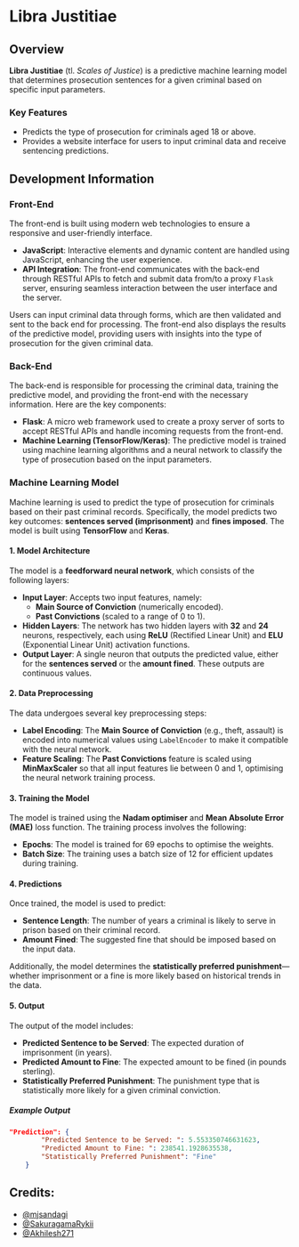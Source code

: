 # Libra Justitiae

## Overview

**Libra Justitiae** (tl. _Scales of Justice_) is a predictive machine learning model that determines prosecution sentences for a given criminal based on specific input parameters.

### Key Features

-   Predicts the type of prosecution for criminals aged 18 or above.
-   Provides a website interface for users to input criminal data and receive sentencing predictions.

## Development Information

### Front-End

The front-end is built using modern web technologies to ensure a responsive and user-friendly interface.

-   **JavaScript**: Interactive elements and dynamic content are handled using JavaScript, enhancing the user experience.
-   **API Integration**: The front-end communicates with the back-end through RESTful APIs to fetch and submit data from/to a proxy `Flask` server, ensuring seamless interaction between the user interface and the server.

Users can input criminal data through forms, which are then validated and sent to the back end for processing. The front-end also displays the results of the predictive model, providing users with insights into the type of prosecution for the given criminal data.

### Back-End

The back-end is responsible for processing the criminal data, training the predictive model, and providing the front-end with the necessary information. Here are the key components:

-   **Flask**: A micro web framework used to create a proxy server of sorts to accept RESTful APIs and handle incoming requests from the front-end.
-   **Machine Learning (TensorFlow/Keras)**: The predictive model is trained using machine learning algorithms and a neural network to classify the type of prosecution based on the input parameters.

### Machine Learning Model

Machine learning is used to predict the type of prosecution for criminals based on their past criminal records. Specifically, the model predicts two key outcomes: **sentences served (imprisonment)** and **fines imposed**. The model is built using **TensorFlow** and **Keras**.

#### 1. **Model Architecture**

The model is a **feedforward neural network**, which consists of the following layers:

-   **Input Layer**: Accepts two input features, namely:
    -   **Main Source of Conviction** (numerically encoded).
    -   **Past Convictions** (scaled to a range of 0 to 1).
-   **Hidden Layers**: The network has two hidden layers with **32** and **24** neurons, respectively, each using **ReLU** (Rectified Linear Unit) and **ELU** (Exponential Linear Unit) activation functions.
-   **Output Layer**: A single neuron that outputs the predicted value, either for the **sentences served** or the **amount fined**. These outputs are continuous values.

#### 2. **Data Preprocessing**

The data undergoes several key preprocessing steps:

-   **Label Encoding**: The **Main Source of Conviction** (e.g., theft, assault) is encoded into numerical values using `LabelEncoder` to make it compatible with the neural network.
-   **Feature Scaling**: The **Past Convictions** feature is scaled using **MinMaxScaler** so that all input features lie between 0 and 1, optimising the neural network training process.

#### 3. **Training the Model**

The model is trained using the **Nadam optimiser** and **Mean Absolute Error (MAE)** loss function. The training process involves the following:

-   **Epochs**: The model is trained for 69 epochs to optimise the weights.
-   **Batch Size**: The training uses a batch size of 12 for efficient updates during training.

#### 4. **Predictions**

Once trained, the model is used to predict:

-   **Sentence Length**: The number of years a criminal is likely to serve in prison based on their criminal record.
-   **Amount Fined**: The suggested fine that should be imposed based on the input data.

Additionally, the model determines the **statistically preferred punishment**—whether imprisonment or a fine is more likely based on historical trends in the data.

#### 5. **Output**

The output of the model includes:

-   **Predicted Sentence to be Served**: The expected duration of imprisonment (in years).
-   **Predicted Amount to Fine**: The expected amount to be fined (in pounds sterling).
-   **Statistically Preferred Punishment**: The punishment type that is statistically more likely for a given criminal conviction.

##### Example Output

```JSON
"Prediction": {
        "Predicted Sentence to be Served: ": 5.553350746631623,
        "Predicted Amount to Fine: ": 238541.1928635538,
        "Statistically Preferred Punishment": "Fine"
    }
```

## Credits:

-   [@mjsandagi](https://github.com/mjsandagi)
-   [@SakuragamaRykii](https://github.com/SakuragamaRykii)
-   [@Akhilesh271](https://github.com/Akhilesh271)
